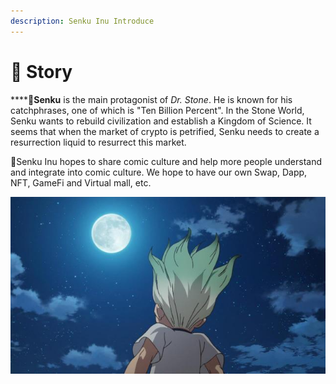 ```yaml
---
description: Senku Inu Introduce
---
```


# 📘 Story

****:boy:**Senku** is the main protagonist of _Dr. Stone_. He is known for his catchphrases, one of which is "Ten Billion Percent". In the Stone World, Senku wants to rebuild civilization and establish a Kingdom of Science. It seems that when the market of crypto is petrified, Senku needs to create a resurrection liquid to resurrect this market.

:telescope:Senku Inu hopes to share comic culture and help more people understand and integrate into comic culture. We hope to have our own Swap, Dapp, NFT, GameFi and Virtual mall, etc.

![](../.gitbook/assets/f8659b2ab01a362204079d25e4ccad58.jpeg)

